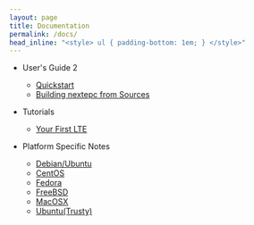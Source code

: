 ```yaml
---
layout: page
title: Documentation
permalink: /docs/
head_inline: "<style> ul { padding-bottom: 1em; } </style>"
---
```


- User's Guide 2
  - [Quickstart](guide/01-quickstart)
  - [Building nextepc from Sources](guide/02-building-nextepc-from-sources)

- Tutorials
  - [Your First LTE](tutorial/01-your-first-lte)

- Platform Specific Notes
  - [Debian/Ubuntu](platform/01-debian-ubuntu)
  - [CentOS](platform/02-centos)
  - [Fedora](platform/03-fedora)
  - [FreeBSD](platform/04-freebsd)
  - [MacOSX](platform/05-macosx)
  - [Ubuntu(Trusty)](platform/06-ubuntu-trusty)
